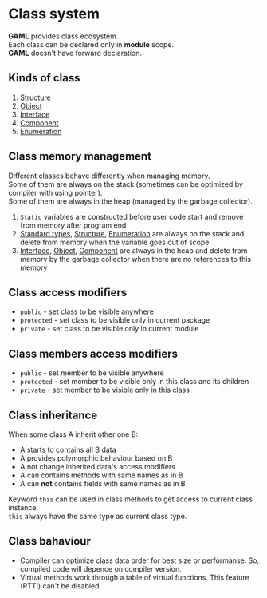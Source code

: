 # Class system

**GAML** provides class ecosystem. \
Each class can be declared only in **module** scope. \
**GAML** doesn't have forward declaration.



## Kinds of class

1. [Structure](02-Strunct.md)
2. [Object](03-Object.md)
3. [Interface](04-Interface.md)
4. [Component](05-Component.md)
5. [Enumeration](06-Enum.md)



## Class memory management

Different classes behave differently when managing memory. \
Some of them are always on the stack (sometimes can be optimized by compiler with using pointer). \
Some of them are always in the heap (managed by the garbage collector).

1. `Static` variables are constructed before user code start and remove from memory after program end
2. [Standard types](../2-Types/02-StandardTypes.md), [Structure](02-Strunct.md), [Enumeration](06-Enum.md) are always on the stack and delete from memory when the variable goes out of scope
3. [Interface](04-Interface.md), [Object](03-Object.md), [Component](05-Component.md) are always in the heap and delete from memory by the garbage collector when there are no references to this memory



## Class access modifiers

- `public` - set class to be visible anywhere
- `protected` - set class to be visible only in current package
- `private` - set class to be visible only in current module



## Class members access modifiers

- `public` - set member to be visible anywhere
- `protected` - set member to be visible only in this class and its children
- `private` - set member to be visible only in this class



## Class inheritance

When some class A inherit other one B:
- A starts to contains all B data
- A provides polymorphic behaviour based on B
- A not change inherited data's access modifiers
- A can contains methods with same names as in B
- A can **not** contains fields with same names as in B 

Keyword `this` can be used in class methods to get access to current class instance. \
`this` always have the same type as current class type.



## Class bahaviour

- Compiler can optimize class data order for best size or performanse. So, compiled code will depence on compiler version.
- Virtual methods work through a table of virtual functions. This feature (RTTI) can't be disabled.
